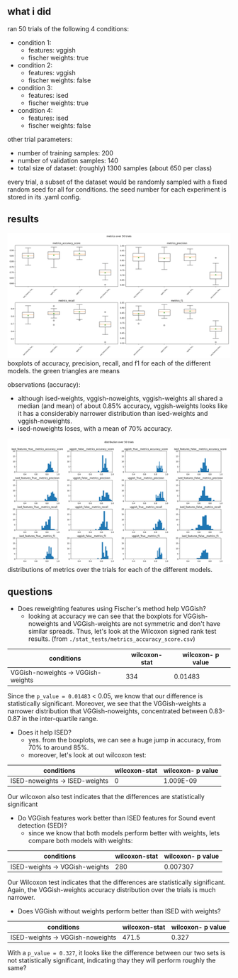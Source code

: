 ## what i did 
ran 50 trials of the following 4 conditions:

- condition 1:
	- features: vggish
	- fischer weights: true
- condition 2:
	- features: vggish
	- fischer weights: false
- condition 3:
	- features: ised
	- fischer weights: true
- condition 4:
	- features: ised
	- fischer weights: false

other trial parameters:

- number of training samples: 200
- number of validation samples: 140
- total size of dataset: (roughly) 1300 samples (about 650 per class)

every trial, a subset of the dataset would be randomly sampled with a fixed random seed for all for conditions. the seed number for each experiment is stored in its .yaml config. 


## results

![boxplots](./metrics.png)
boxplots of accuracy, precision, recall, and f1 for each of the different models. the green triangles are means

observations (accuracy):

- although ised-weights, vggish-noweights, vggish-weights all shared a median (and mean) of about 0.85% accuracy, vggish-weights looks like it has a considerably narrower distribution than ised-weights and vggish-noweights. 
- ised-noweights loses, with a mean of 70% accuracy. 

![distributions](./distributions.png)
distributions of metrics over the trials for each of the different models. 


## questions



- Does reweighting features using Fischer's method help VGGish?
	- looking at accuracy we can see that the boxplots for VGGish-noweights and VGGish-weights are not symmetric and don't have similar spreads. Thus, let's look at the Wilcoxon signed rank test results. 
(from `./stat_tests/metrics_accuracy_score.csv`)

| conditions | wilcoxon-stat | wilcoxon- p value|
| --- | --- | ---|
|VGGish-noweights -> VGGish-weights| 334 | 0.01483|

Since the `p_value = 0.01483` < 0.05, we know that our difference is statistically significant. Moreover, we see that the VGGish-weights a narrower distribution that VGGish-noweights, concentrated between 0.83-0.87 in the inter-quartile range. 

- Does it help ISED?  
	- yes. from the boxplots, we can see a huge jump in accuracy, from 70% to around 85%. 
	- moreover, let's look at out wilcoxon test:
	
| conditions | wilcoxon-stat | wilcoxon- p value|
| --- | --- | ---|
|ISED-noweights -> ISED-weights| 0 | 1.009E-09|

Our wilcoxon also test indicates that the differences are statistically significant

- Do VGGish features work better than ISED features for Sound event detection (SED)?
	- since we know that both models perform better with weights, lets compare both models with weights:
	
| conditions | wilcoxon-stat | wilcoxon- p value|
| --- | --- | ---|
|ISED-weights -> VGGish-weights| 280 | 0.007307 |

Our Wilcoxon test indicates that the differences are statistically significant. Again, the VGGish-weights accuracy distribution over the trials is much narrower.

- Does VGGish without weights perform better than ISED with weights? 

| conditions | wilcoxon-stat | wilcoxon- p value|
| --- | --- | ---|
|ISED-weights -> VGGish-noweights| 471.5 | 0.327 |

With a `p_value = 0.327`, it looks like the difference between our two sets is not statistically significant, indicating thay they will perform roughly the same? 
